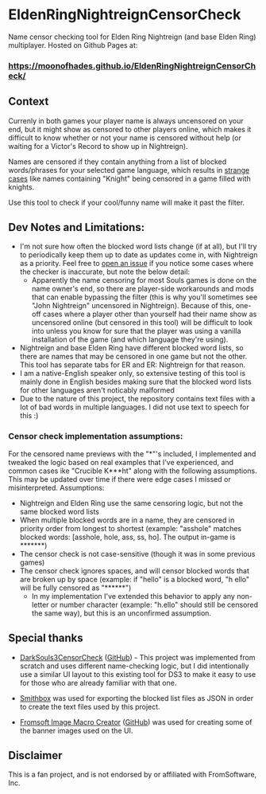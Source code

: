 # EldenRingNightreignCensorCheck

Name censor checking tool for Elden Ring Nightreign (and base Elden Ring) multiplayer. Hosted on Github Pages at:

### https://moonofhades.github.io/EldenRingNightreignCensorCheck/

## Context

Currenly in both games your player name is always uncensored on your end, but it might show as censored to other players online, which makes it difficult to know whether or not your name is censored without help (or waiting for a Victor's Record to show up in Nightreign).

Names are censored if they contain anything from a list of blocked words/phrases for your selected game language, which results in [strange cases](https://en.wikipedia.org/wiki/Scunthorpe_problem) like names containing "Knight" being censored in a game filled with knights.

Use this tool to check if your cool/funny name will make it past the filter.

## Dev Notes and Limitations:

- I'm not sure how often the blocked word lists change (if at all), but I'll try to periodically keep them up to date as updates come in, with Nightreign as a priority. Feel free to [open an issue](https://github.com/MoonOfHades/EldenRingNightreignCensorCheck/issues) if you notice some cases where the checker is inaccurate, but note the below detail:
  - Apparently the name censoring for most Souls games is done on the name owner's end, so there are player-side workarounds and mods that can enable bypassing the filter (this is why you'll sometimes see "John Nightreign" uncensored in Nightreign). Because of this, one-off cases where a player other than yourself had their name show as uncensored online (but censored in this tool) will be difficult to look into unless you know for sure that the player was using a vanilla installation of the game (and which language they're using).
- Nightreign and base Elden Ring have different blocked word lists, so there are names that may be censored in one game but not the other. This tool has separate tabs for ER and ER: Nightreign for that reason.
- I am a native-English speaker only, so extensive testing of this tool is mainly done in English besides making sure that the blocked word lists for other languages aren't noticably malformed
- Due to the nature of this project, the repository contains text files with a lot of bad words in multiple languages. I did not use text to speech for this :)

### Censor check implementation assumptions:

For the censored name previews with the "\*"'s included, I implemented and tweaked the logic based on real examples that I've experienced, and common cases ike "Crucible K\*\*\*ht" along with the following assumptions. This may be updated over time if there were edge cases I missed or misinterpreted. Assumptions:

- Nightreign and Elden Ring use the same censoring logic, but not the same blocked word lists
- When multiple blocked words are in a name, they are censored in priority order from longest to shortest (example: "asshole" matches blocked words: [asshole, hole, ass, ss, ho]. The output in-game is \*\*\*\*\*\*\*)
- The censor check is not case-sensitive (though it was in some previous games)
- The censor check ignores spaces, and will censor blocked words that are broken up by space (example: if "hello" is a blocked word, "h ello" will be fully censored as "\*\*\*\*\*\*")
  - In my implementation I've extended this behavior to apply any non-letter or number character (example: "h.ello" should still be censored the same way), but this is an unconfirmed assumption.

## Special thanks

- [DarkSouls3CensorCheck](https://omgftw.github.io/DarkSouls3CensorCheck/) ([GitHub](https://github.com/omgftw/DarkSouls3CensorCheck?tab=readme-ov-file)) - This project was implemented from scratch and uses different name-checking logic, but I did intentionally use a similar UI layout to this existing tool for DS3 to make it easy to use for those who are already familiar with that one.

- [Smithbox](https://github.com/vawser/Smithbox) was used for exporting the blocked list files as JSON in order to create the text files used by this project.

- [Fromsoft Image Macro Creator](https://rezuaq.be/new-area/image-creator/) ([GitHub](https://github.com/Sibert-Aerts/sibert-aerts.github.io)) was used for creating some of the banner images used on the UI.

## Disclaimer

This is a fan project, and is not endorsed by or affiliated with FromSoftware, Inc.
